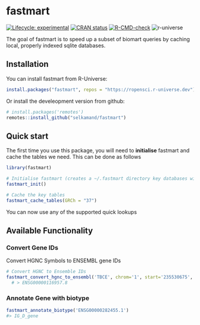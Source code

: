 
<!-- README.md is generated from README.Rmd. Please edit that file -->

# fastmart

<!-- badges: start -->

[![Lifecycle:
experimental](https://img.shields.io/badge/lifecycle-experimental-orange.svg)](https://lifecycle.r-lib.org/articles/stages.html#experimental)
[![CRAN
status](https://www.r-pkg.org/badges/version/fastmart)](https://CRAN.R-project.org/package=fastmart)
[![R-CMD-check](https://github.com/selkamand/fastmart/actions/workflows/R-CMD-check.yaml/badge.svg)](https://github.com/selkamand/fastmart/actions/workflows/R-CMD-check.yaml)
![r-universe](https://selkamand.r-universe.dev/badges/fastmart)

<!-- badges: end -->

The goal of fastmart is to speed up a subset of biomart queries by
caching local, properly indexed sqlite databases.

## Installation

You can install fastmart from R-Universe:

``` r
install.packages("fastmart", repos = "https://ropensci.r-universe.dev")
```

Or install the develeopment version from github:

``` r
# install.packages('remotes')
remotes::install_github("selkamand/fastmart")
```

## Quick start

The first time you use this package, you will need to **initialise**
fastmart and cache the tables we need. This can be done as follows

``` r
library(fastmart)

# Initialise fastmart (creates a ~/.fastmart directory key databases will be stored)
fastmart_init()

# Cache the key tables
fastmart_cache_tables(GRCh = "37") 
```

You can now use any of the supported quick lookups

## Available Functionality

### Convert Gene IDs

Convert HGNC Symbols to ENSEMBL gene IDs

``` r
# Convert HGNC to Ensemble IDs
fastmart_convert_hgnc_to_ensembl('TBCE', chrom='1', start='235530675', end='235612283', GRCh = "37")
  # > ENSG00000116957.8
```

### Annotate Gene with biotype

``` r
fastmart_annotate_biotype('ENSG00000282455.1')
#> IG_D_gene
```
